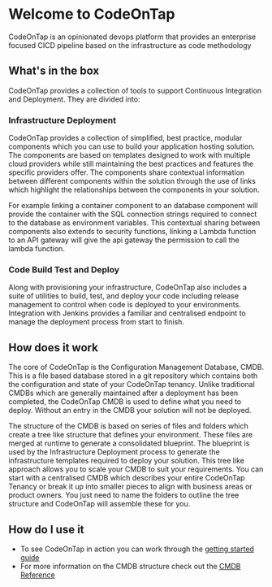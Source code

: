 # Welcome to CodeOnTap

CodeOnTap is an opinionated devops platform that provides an enterprise focused CICD pipeline based on the infrastructure as code methodology

## What's in the box

CodeOnTap provides a collection of tools to support Continuous Integration and Deployment. They are divided into:

### Infrastructure Deployment

CodeOnTap provides a collection of simplified, best practice, modular components which you can use to build your application hosting solution. The components are based on templates designed to work with multiple cloud providers while still maintaining the best practices and features the specific providers offer. The components share contextual information between different components within the solution through the use of links which highlight the relationships between the components in your solution.

For example linking a container component to an database component will provide the container with the SQL connection strings required to connect to the database as environment variables. This contextual sharing between components also extends to security functions, linking a Lambda function to an API gateway will give the api gateway the permission to call the lambda function.

### Code Build Test and Deploy

Along with provisioning your infrastructure, CodeOnTap also includes a suite of utilities to build, test, and deploy your code including release management to control when code is deployed to your environments. Integration with Jenkins provides a familiar and centralised endpoint to manage the deployment process from start to finish.

## How does it work

The core of CodeOnTap is the Configuration Management Database, CMDB. This is a file based database stored in a git repository which contains both the configuration and state of your CodeOnTap tenancy. Unlike traditional CMDBs which are generally maintained after a deployment has been completed, the CodeOnTap CMDB is used to define what you need to deploy. Without an entry in the CMDB your solution will not be deployed.

The structure of the CMDB is based on series of files and folders which create a tree like structure that defines your environment. These files are merged at runtime to generate a consolidated blueprint. The blueprint is used by the Infrastructure Deployment process to generate the infrastructure templates required to deploy your solution. This tree like approach allows you to scale your CMDB to suit your requirements. You can start with a centralised CMDB which describes your entire CodeOnTap Tenancy or break it up into smaller pieces to align with business areas or product owners. You just need to name the folders to outline the tree structure and CodeOnTap will assemble these for you.

## How do I use it

- To see CodeOnTap in action you can work through the [getting started guide](./getting-started/index.md)
- For more information on the CMDB structure check out the [CMDB Reference](./reference/cmdb-reference.md)
